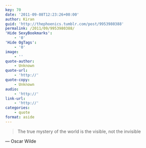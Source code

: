 ```yaml
---
key: 70
date: '2011-09-08T12:23:26+00:00'
author: Kiran
guid: 'http://thephoenics.tumblr.com/post/9953980388'
permalink: /2011/09/9953980388/
'Hide SexyBookmarks':
    - '0'
'Hide OgTags':
    - '0'
image:
    - ''
quote-author:
    - Unknown
quote-url:
    - 'http://'
quote-copy:
    - Unknown
audio:
    - 'http://'
link-url:
    - 'http://'
categories:
    - quote
format: aside
---
```


> The true mystery of the world is the visible, not the invisible

— Oscar Wilde